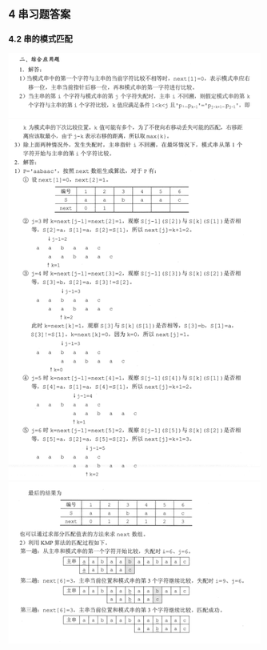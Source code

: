 ## 4 串习题答案
### 4.2 串的模式匹配
![alt 文本](../../../图片/数据4.2.png)
![alt 文本](../../../图片/数据4.3.png)
![alt 文本](../../../图片/数据4.4.png)